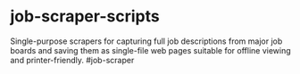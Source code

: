 # job-scraper-scripts
Single-purpose scrapers for capturing full job descriptions from major job boards and saving them as single-file web pages suitable for offline viewing and printer-friendly. #job-scraper
